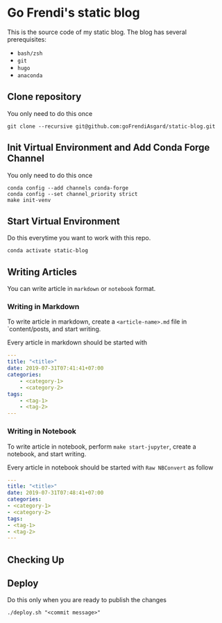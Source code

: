 # Go Frendi's static blog

This is the source code of my static blog. The blog has several prerequisites:

* `bash/zsh`
* `git`
* `hugo`
* `anaconda`

## Clone repository

You only need to do this once

```
git clone --recursive git@github.com:goFrendiAsgard/static-blog.git
```

## Init Virtual Environment and Add Conda Forge Channel

You only need to do this once

```
conda config --add channels conda-forge
conda config --set channel_priority strict 
make init-venv
```

## Start Virtual Environment

Do this everytime you want to work with this repo.

```
conda activate static-blog
```

## Writing Articles

You can write article in `markdown` or `notebook` format.

### Writing in Markdown

To write article in markdown, create a `<article-name>.md` file in `content/posts, and start writing.

Every article in markdown should be started with

```yaml
---
title: "<title>"
date: 2019-07-31T07:41:41+07:00
categories:
    - <category-1>
    - <category-2>
tags:
    - <tag-1>
    - <tag-2>
---
```

### Writing in Notebook

To write article in notebook, perform `make start-jupyter`, create a notebook, and start writing.

Every article in notebook should be started with `Raw NBConvert` as follow

```yaml
---
title: "<title>"
date: 2019-07-31T07:48:41+07:00
categories:
- <category-1>
- <category-2>
tags:
- <tag-1>
- <tag-2>
---
```

## Checking Up

## Deploy

Do this only when you are ready to publish the changes

```
./deploy.sh "<commit message>"
```
